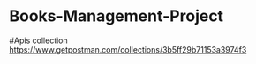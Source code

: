 # Books-Management-Project

#Apis collection
https://www.getpostman.com/collections/3b5ff29b71153a3974f3
